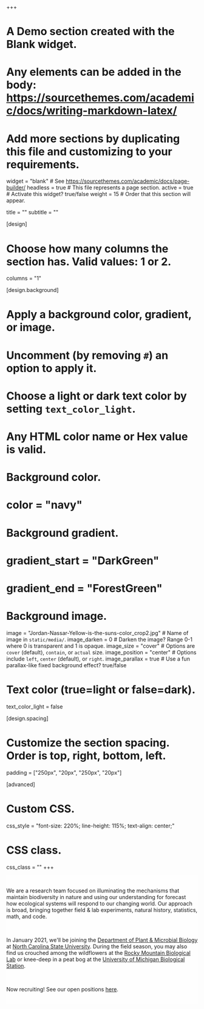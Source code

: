 +++
# A Demo section created with the Blank widget.
# Any elements can be added in the body: https://sourcethemes.com/academic/docs/writing-markdown-latex/
# Add more sections by duplicating this file and customizing to your requirements.

widget = "blank"  # See https://sourcethemes.com/academic/docs/page-builder/
headless = true  # This file represents a page section.
active = true  # Activate this widget? true/false
weight = 15  # Order that this section will appear.

title = ""
subtitle = ""

[design]
  # Choose how many columns the section has. Valid values: 1 or 2.
  columns = "1"

[design.background]
  # Apply a background color, gradient, or image.
  #   Uncomment (by removing `#`) an option to apply it.
  #   Choose a light or dark text color by setting `text_color_light`.
  #   Any HTML color name or Hex value is valid.

  # Background color.
  # color = "navy"
  
  # Background gradient.
  # gradient_start = "DarkGreen"
  # gradient_end = "ForestGreen"
  
  # Background image.
  image = "Jordan-Nassar-Yellow-is-the-suns-color_crop2.jpg"  # Name of image in `static/media/`.
  image_darken = 0  # Darken the image? Range 0-1 where 0 is transparent and 1 is opaque.
  image_size = "cover"  #  Options are `cover` (default), `contain`, or `actual` size.
  image_position = "center"  # Options include `left`, `center` (default), or `right`.
  image_parallax = true  # Use a fun parallax-like fixed background effect? true/false
  
  # Text color (true=light or false=dark).
  text_color_light = false

[design.spacing]
  # Customize the section spacing. Order is top, right, bottom, left.
  padding = ["250px", "20px", "250px", "20px"]

[advanced]
 # Custom CSS. 
 css_style = "font-size: 220%; line-height: 115%; text-align: center;"
 
 # CSS class.
 css_class = ""
+++
<div style="background-color:#ffffffCC;">
<br/>
<p>We are a research team focused on illuminating the mechanisms that maintain biodiversity in nature and using our understanding for forecast how ecological systems will respond to our changing world. Our approach is broad, bringing together field & lab experiments, natural history, statistics, math, and code.</p>
<br/>
<p>In January 2021, we'll be joining the <a href="https://cals.ncsu.edu/plant-and-microbial-biology/">Department of Plant & Microbial Biology</a> at <a href="https://www.ncsu.edu/">North Carolina State University</a>. During the field season, you may also find us crouched among the wildflowers at the <a href="https://www.rmbl.org/">Rocky Mountain Biological Lab</a> or knee-deep in a peat bog at the <a href="https://lsa.umich.edu/umbs">University of Michigan Biological Station</a>.</p>
<br/>
<p>Now recruiting! See our open positions <a href="/join/">here</a>.</p>
<br/>
</div>
